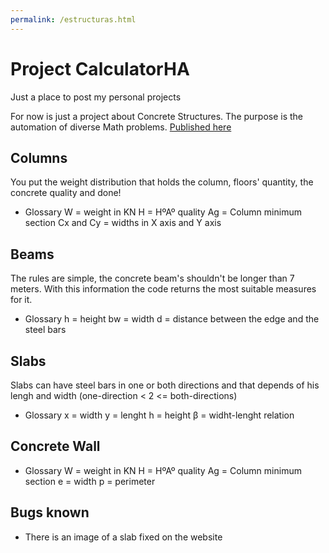 ```yaml
---
permalink: /estructuras.html
---
```


# Project CalculatorHA
Just a place to post my personal projects

For now is just a project about Concrete Structures.
The purpose is the automation of diverse Math problems.
[Published here](https://justkahdri.github.io/CalculatorHA/)

## Columns
  You put the weight distribution that holds the column, floors' quantity, the concrete quality and done!
  + Glossary
      W = weight in KN
      H = HºAº quality
      Ag = Column minimum section
      Cx and Cy = widths in X axis and Y axis

## Beams
  The rules are simple, the concrete beam's shouldn't be longer than 7 meters. With this information the code returns the most suitable measures for it.
  + Glossary
      h = height
      bw = width
      d = distance between the edge and the steel bars
      
## Slabs
  Slabs can have steel bars in one or both directions and that depends of his lengh and width (one-direction < 2 <= both-directions)
  + Glossary
      x = width
      y = lenght
      h = height
      β = widht-lenght relation

## Concrete Wall
   + Glossary
      W = weight in KN
      H = HºAº quality
      Ag = Column minimum section
      e = width
      p = perimeter
      
## Bugs known
  - There is an image of a slab fixed on the website 
